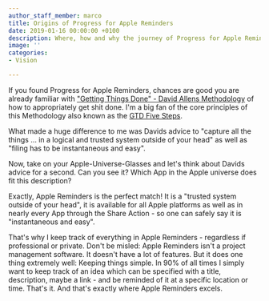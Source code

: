 ```yaml
---
author_staff_member: marco
title: Origins of Progress for Apple Reminders
date: 2019-01-16 00:00:00 +0100
description: Where, how and why the journey of Progress for Apple Reminders began.
image: ''
categories:
- Vision

---
```

If you found Progress for Apple Reminders, chances are good you are already familiar with ["Getting Things Done" - David Allens Methodology](https://gettingthingsdone.com) of how to appropriately get shit done. I'm a big fan of the core principles of this Methodology also known as  the [GTD Five Steps](https://gettingthingsdone.com/five-steps/).

What made a huge difference to me was Davids advice to "capture all the things ... in a logical and trusted system outside of your head" as well as "filing has to be instantaneous and easy".

Now, take on your Apple-Universe-Glasses and let's think about Davids advice for a second. Can you see it? Which App in the Apple universe does fit this description?

Exactly, Apple Reminders is the perfect match! It is a "trusted system outside of your head", it is available for all Apple platforms as well as in nearly every App through the Share Action - so one can safely say it is "instantaneous and easy".

That's why I keep track of everything in Apple Reminders - regardless if professional or private. Don't be misled: Apple Reminders isn't a project management software. It doesn't have a lot of features. But it does one thing extremely well: Keeping things simple. In 90% of all times I simply want to keep track of an idea which can be specified with a title, description, maybe a link - and be reminded of it at a specific location or time. That's it. And that's exactly where Apple Reminders excels.